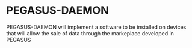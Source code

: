 # PEGASUS-DAEMON

PEGASUS-DAEMON will implement a software to be installed on devices that will allow the sale of data through the markeplace developed in PEGASUS
